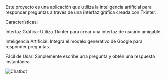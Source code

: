 Este proyecto es una aplicación que utiliza la inteligencia artificial para responder preguntas a través de una interfaz gráfica creada con Tkinter.

Características:

Interfaz Gráfica: Utiliza Tkinter para crear una interfaz de usuario amigable.


Inteligencia Artificial: Integra el modelo generativo de Google para responder preguntas.


Fácil de Usar: Simplemente escribe una pregunta y obtén una respuesta instantánea.


![Chatbot](https://github.com/user-attachments/assets/7894719c-b3f9-4a4a-8a8c-a81e21fbd57a)
